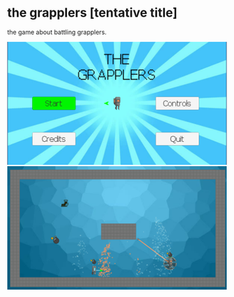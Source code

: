 # the grapplers [tentative title]

the game about battling grapplers.

![alt text](https://github.com/bysimeon/tentativetitle/raw/master/Screenshots/screenshot.png)
![alt text](https://github.com/bysimeon/tentativetitle/raw/master/Screenshots/screenshot2.png)
